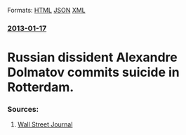 
Formats: [HTML](/news/2013/01/17/russian-dissident-alexandre-dolmatov-commits-suicide-in-rotterdam.html)  [JSON](/news/2013/01/17/russian-dissident-alexandre-dolmatov-commits-suicide-in-rotterdam.json)  [XML](/news/2013/01/17/russian-dissident-alexandre-dolmatov-commits-suicide-in-rotterdam.xml)  

### [2013-01-17](/news/2013/01/17/index.md)

##### 
# Russian dissident Alexandre Dolmatov commits suicide in Rotterdam.




### Sources:

1. [Wall Street Journal](http://online.wsj.com/article/SB10001424127887323415304578366470214993686.html)
